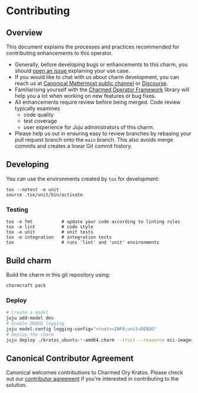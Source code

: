 # Contributing

## Overview

This document explains the processes and practices recommended for contributing enhancements to
this operator.

- Generally, before developing bugs or enhancements to this charm, you should [open an issue
  ](https://github.com/canonical/kratos-operator/issues) explaining your use case.
- If you would like to chat with us about charm development, you can reach
  us at [Canonical Mattermost public channel](https://chat.charmhub.io/charmhub/channels/charm-dev)
  or [Discourse](https://discourse.charmhub.io/).
- Familiarising yourself with the [Charmed Operator Framework](https://juju.is/docs/sdk) library
  will help you a lot when working on new features or bug fixes.
- All enhancements require review before being merged. Code review typically examines
  - code quality
  - test coverage
  - user experience for Juju administrators of this charm.
- Please help us out in ensuring easy to review branches by rebasing your pull request branch onto
  the `main` branch. This also avoids merge commits and creates a linear Git commit history.

## Developing

You can use the environments created by `tox` for development:

```shell
tox --notest -e unit
source .tox/unit/bin/activate
```

### Testing

```shell
tox -e fmt           # update your code according to linting rules
tox -e lint          # code style
tox -e unit          # unit tests
tox -e integration   # integration tests
tox                  # runs 'lint' and 'unit' environments
```

## Build charm

Build the charm in this git repository using:

```shell
charmcraft pack
```

### Deploy


```bash
# Create a model
juju add-model dev
# Enable DEBUG logging
juju model-config logging-config="<root>=INFO;unit=DEBUG"
# Deploy the charm
juju deploy ./kratos_ubuntu-*-amd64.charm --trust --resource oci-image=$(yq eval '.resources.oci-image.upstream-source' metadata.yaml)
```

## Canonical Contributor Agreement

Canonical welcomes contributions to Charmed Ory Kratos. Please check out our [contributor agreement](https://ubuntu.com/legal/contributors) if you're interested in contributing to the solution.
